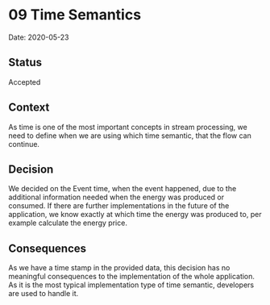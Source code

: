 # 09 Time Semantics

Date: 2020-05-23

## Status

Accepted

## Context

As time is one of the most important concepts in stream processing, we need to define when we are using which time semantic, that the flow can continue.

## Decision

We decided on the Event time, when the event happened, due to the additional information needed when the energy was produced or consumed. If there are further implementations in the future of the application, we know exactly at which time the energy was produced to, per example calculate the energy price.

## Consequences

As we have a time stamp in the provided data, this decision has no meaningful consequences to the implementation of the whole application. As it is the most typical implementation type of time semantic, developers are used to handle it.
